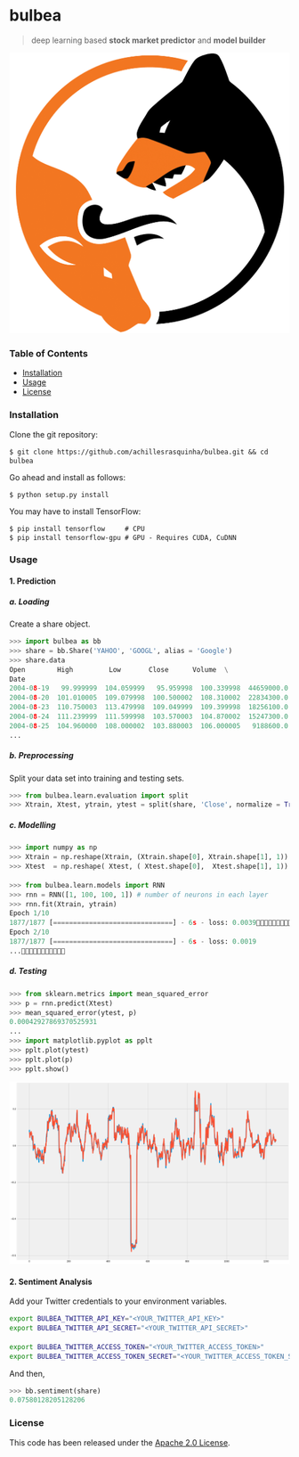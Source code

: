 # bulbea
> deep learning based **stock market predictor**  and **model builder**

![](.github/bulbea.png)

### Table of Contents
* [Installation](#installation)
* [Usage](#usage)
* [License](#license)

### Installation
Clone the git repository:
```console
$ git clone https://github.com/achillesrasquinha/bulbea.git && cd bulbea
```

Go ahead and install as follows:
```console
$ python setup.py install
```

You may have to install TensorFlow:
```console
$ pip install tensorflow     # CPU
$ pip install tensorflow-gpu # GPU - Requires CUDA, CuDNN
```

### Usage
#### 1. Prediction
##### a. Loading
Create a share object.
```python
>>> import bulbea as bb
>>> share = bb.Share('YAHOO', 'GOOGL', alias = 'Google')
>>> share.data
Open        High         Low       Close      Volume  \
Date                                                                     
2004-08-19   99.999999  104.059999   95.959998  100.339998  44659000.0   
2004-08-20  101.010005  109.079998  100.500002  108.310002  22834300.0   
2004-08-23  110.750003  113.479998  109.049999  109.399998  18256100.0   
2004-08-24  111.239999  111.599998  103.570003  104.870002  15247300.0   
2004-08-25  104.960000  108.000002  103.880003  106.000005   9188600.0   
...
```
##### b. Preprocessing
Split your data set into training and testing sets.
```python
>>> from bulbea.learn.evaluation import split
>>> Xtrain, Xtest, ytrain, ytest = split(share, 'Close', normalize = True)
```

##### c. Modelling
```python
>>> import numpy as np
>>> Xtrain = np.reshape(Xtrain, (Xtrain.shape[0], Xtrain.shape[1], 1))
>>> Xtest  = np.reshape( Xtest, ( Xtest.shape[0],  Xtest.shape[1], 1))

>>> from bulbea.learn.models import RNN
>>> rnn = RNN([1, 100, 100, 1]) # number of neurons in each layer
>>> rnn.fit(Xtrain, ytrain)
Epoch 1/10
1877/1877 [==============================] - 6s - loss: 0.0039
Epoch 2/10
1877/1877 [==============================] - 6s - loss: 0.0019
...
```

##### d. Testing
```python
>>> from sklearn.metrics import mean_squared_error
>>> p = rnn.predict(Xtest)
>>> mean_squared_error(ytest, p)
0.00042927869370525931
...
>>> import matplotlib.pyplot as pplt
>>> pplt.plot(ytest)
>>> pplt.plot(p)
>>> pplt.show()
```
![](.github/plot.png)

#### 2. Sentiment Analysis
Add your Twitter credentials to your environment variables.
```bash
export BULBEA_TWITTER_API_KEY="<YOUR_TWITTER_API_KEY>"
export BULBEA_TWITTER_API_SECRET="<YOUR_TWITTER_API_SECRET>"

export BULBEA_TWITTER_ACCESS_TOKEN="<YOUR_TWITTER_ACCESS_TOKEN>"
export BULBEA_TWITTER_ACCESS_TOKEN_SECRET="<YOUR_TWITTER_ACCESS_TOKEN_SECRET>"
```
And then,
```python
>>> bb.sentiment(share)
0.07580128205128206
```

### License
This code has been released under the [Apache 2.0 License](LICENSE).
